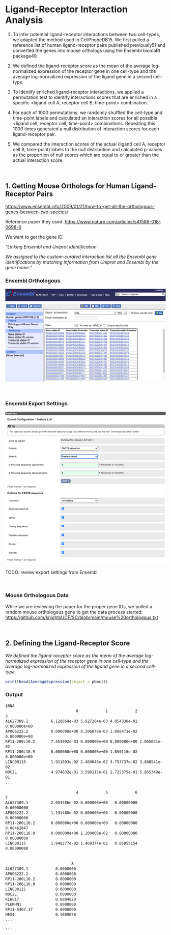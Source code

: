 # Ligand-Receptor Interaction Analysis

1. To infer potential ligand-receptor interactions between two cell-types, we adapted the method used in CellPhoneDB15. We first pulled a reference list of human ligand-receptor pairs published previously51 and converted the genes into mouse orthologs using the Ensembl biomaRt package49.

2. We defined the ligand-receptor score as the mean of the average log-normalized expression of the receptor gene in one cell-type and the average log-normalized expression of the ligand gene in a second cell-type.

3. To identify enriched ligand-receptor interactions, we applied a permutation test to identify interactions scores that are enriched in a specific <ligand cell A, receptor cell B, time-point> combination.

4. For each of 1000 permutations, we randomly shuffled the cell-type and time-point labels and calculated an interaction scores for all possible <ligand cell, receptor cell, time-point> combinations. Repeating this 1000 times generated a null distribution of interaction scores for each ligand-receptor pair.

5. We compared the interaction scores of the actual (ligand cell A, receptor cell B, time-point) labels to the null distribution and calculated p-values as the proportion of null scores which are equal to or greater than the actual interaction score.

<br>

<h2> 1. Getting Mouse Orthologs for Human Ligand-Receptor Pairs </h2>

https://www.ensembl.info/2009/01/21/how-to-get-all-the-orthologous-genes-between-two-species/

Reference paper they used: https://www.nature.com/articles/s41586-018-0698-6

We want to get the gene ID.

<i>"Linking Ensembl and Uniprot identification

We assigned to the custom-curated interaction list all the Ensembl gene identifications by matching information from Uniprot and Ensembl by the gene name."</i>


<h3> Ensembl Orthologous </h3>

![Ensembl Orthologous](https://github.com/knightsUCF/SC/blob/main/charts/Ensembl%20Orthologous.png)

<br>

<h3> Ensembl Export Settings </h3>

![Ensembl Export Settings](https://github.com/knightsUCF/SC/blob/main/charts/Ensembl%20Export%20Settings.png)


TODO: review export settings from Ensembl

<br>

<h3> Mouse Orthologous Data </h3>

While we are reviewing the paper for the proper gene IDs, we pulled a random mouse orthologous gene to get the data process started: https://github.com/knightsUCF/SC/blob/main/mouse%20orthologous.txt

<br>

<h2>2. Defining the Ligand-Receptor Score</h2

<i>We defined the ligand-receptor score as the mean of the average log-normalized expression of the receptor gene in one cell-type and the average log-normalized expression of the ligand gene in a second cell-type.</i>

```R
print(head(AverageExpression(object = pbmc)))
```

<h3>Output</h3>

```
$RNA
                               0            1            2            3
AL627309.1          6.128664e-03 5.927264e-03 4.854338e-02 0.000000e+00
AP006222.2          0.000000e+00 8.206078e-03 1.088471e-02 0.000000e+00
RP11-206L10.2       7.453092e-03 0.000000e+00 0.000000e+00 2.065031e-02
RP11-206L10.9       0.000000e+00 0.000000e+00 1.050116e-02 0.000000e+00
LINC00115           1.911893e-02 2.469048e-02 3.753737e-02 3.888541e-02
NOC2L               4.974632e-01 3.598115e-01 2.725375e-01 5.865349e-01
...

                               4            5            6            7
AL627309.1          2.054586e-02 0.000000e+00   0.00000000   0.00000000
AP006222.2          1.191488e-02 0.000000e+00   0.00000000   0.00000000
RP11-206L10.2       0.000000e+00 0.000000e+00   0.00000000   0.08462847
RP11-206L10.9       0.000000e+00 1.200008e-02   0.00000000   0.00000000
LINC00115           1.948277e-02 1.469374e-02   0.05855154   0.00000000


                             8
AL627309.1            0.0000000
AP006222.2            0.0000000
RP11-206L10.2         0.0000000
RP11-206L10.9         0.0000000
LINC00115             0.0000000
NOC2L                 0.0000000
KLHL17                0.0804829
PLEKHN1               0.0000000
RP11-54O7.17          0.0000000
HES4                  0.1609658
...

'''

